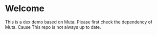 # Welcome

This is a dex demo based on Muta.
Please first check the dependency of Muta. Cause This repo is not always up to date.